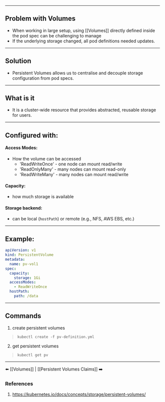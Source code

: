 ___
## Problem with Volumes
- When working in large setup, using [[Volumes]] directly defined inside the pod spec can be challenging to manage
- If the underlying storage changed, all pod definitions needed updates.
___
## Solution
-  Persistent Volumes allows us to centralise and decouple storage configuration from pod specs.

___
## What is it
- It is a cluster-wide resource that provides abstracted, reusable storage for users.

___
## Configured with:
####  Access Modes: 
- How the volume can be accessed
	-   'ReadWriteOnce' - one node can mount read/write
	-  'ReadOnlyMany' - many nodes can mount read-only
	- 'ReadWriteMany' - many nodes can mount read/write
#### Capacity: 
- how much storage is available
#### Storage backend:
- can be local (`hostPath`) or remote (e.g., NFS, AWS EBS, etc.)

___
## Example:

```yaml
apiVersion: v1
kind: PersistentVolume
metadata:
  name: pv-vol1
spec:
  capacity:
    storage: 1Gi
  accessModes:
    - ReadWriteOnce
  hostPath:
    path: /data
```
___
## Commands
1. create persistent volumes
>`kubectl create -f pv-definition.yml` 
2. get persistent volumes
> `kubectl get pv`
___
⬅️ [[Volumes]] | [[Persistent Volumes Claims]] ➡️
### References
1. https://kubernetes.io/docs/concepts/storage/persistent-volumes/